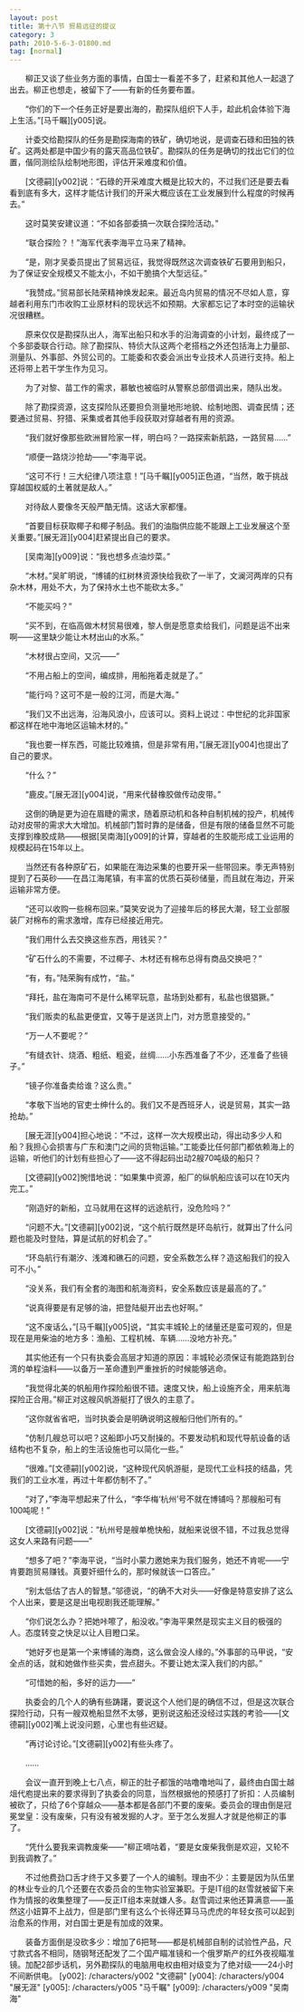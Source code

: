 ```yaml
---
layout: post
title: 第十八节 贸易远征的提议
category: 3
path: 2010-5-6-3-01800.md
tag: [normal]
---
```


　　柳正又谈了些业务方面的事情，白国士一看差不多了，赶紧和其他人一起退了出去。柳正也想走，被留下了——有新的任务要布置。

　　“你们的下一个任务正好是要出海的，勘探队组织下人手，趁此机会体验下海上生活。”[马千瞩][y005]说。

　　计委交给勘探队的任务是勘探海南的铁矿，确切地说，是调查石碌和田独的铁矿。这两处都是中国少有的露天高品位铁矿。勘探队的任务是确切的找出它们的位置，偕同测绘队绘制地形图，评估开采难度和价值。

　　[文德嗣][y002]说：“石碌的开采难度大概是比较大的，不过我们还是要去看看到底有多大，这样才能估计我们的开采大概应该在工业发展到什么程度的时候再去。”

　　这时莫笑安建议道：“不如各部委搞一次联合探险活动。”

　　“联合探险？！”海军代表李海平立马来了精神。

　　“是，刚才吴委员提出了贸易远征，我觉得既然这次调查铁矿石要用到船只，为了保证安全规模又不能太小，不如干脆搞个大型远征。”

　　“我赞成。”贸易部长陆荣精神焕发起来。最近岛内贸易的情况不尽如人意，穿越者利用东门市收购工业原材料的现状远不如预期。大家都忘记了本时空的运输状况很糟糕。

　　原来仅仅是勘探队出人，海军出船只和水手的沿海调查的小计划，最终成了一个多部委联合行动。除了勘探队、特侦大队这两个老搭档之外还包括海上力量部、测量队、外事部、外贸公司的。工能委和农委会派出专业技术人员进行支持。船上还将带上若干学生作为见习。

　　为了对黎、苗工作的需求，慕敏也被临时从警察总部借调出来，随队出发。

　　除了勘探资源，这支探险队还要担负测量地形地貌、绘制地图、调查民情；还要通过贸易、狩猎、采集或者其他手段获取对穿越者有用的资源。

　　“我们就好像那些欧洲冒险家一样，明白吗？一路探索新航路，一路贸易……”

　　“顺便一路烧沙抢劫——”李海平说。

　　“这可不行！三大纪律八项注意！”[马千瞩][y005]正色道，“当然，敢于挑战穿越国权威的土著就是敌人。”

　　对待敌人要像冬天般严酷无情。这话大家都懂。

　　“首要目标获取椰子和椰子制品。我们的油脂供应能不能跟上工业发展这个至关重要。”[展无涯][y004]赶紧提出自己的要求。

　　[吴南海][y009]说：“我也想多点油炒菜。”

　　“木材。”吴旷明说，“博铺的红树林资源快给我砍了一半了，文澜河两岸的只有杂木林，用处不大，为了保持水土也不能砍太多。”

　　“不能买吗？”

　　“买不到，在临高做木材贸易很难，黎人倒是愿意卖给我们，问题是运不出来啊——这里缺少能让木材出山的水系。”

　　“木材很占空间，又沉——”

　　“不用占船上的空间，编成排，用船拖着走就是了。”

　　“能行吗？这可不是一般的江河，而是大海。”

　　“我们又不出远海，沿海风浪小，应该可以。资料上说过：中世纪的北非国家都这样在地中海地区运输木材的。”

　　“我也要一样东西，可能比较难搞，但是非常有用，”[展无涯][y004]也提出了自己的要求。

　　“什么？”

　　“鹿皮。”[展无涯][y004]说，“用来代替橡胶做传动皮带。”

　　这倒的确是更为迫在眉睫的需求，随着原动机和各种自制机械的投产，机械传动对皮带的需求大大增加。机械部门暂时靠的是储备，但是有限的储备显然不可能支撑到橡胶成熟——根据[吴南海][y009]的计算，穿越者的生胶能形成工业运用的规模起码在15年以上。

　　当然还有各种原矿石，如果能在海边采集的也要开采一些带回来。季无声特别提到了石英砂——在昌江海尾镇，有丰富的优质石英砂储量，而且就在海边，开采运输非常方便。

　　“还可以收购一些棉布回来。”莫笑安说为了迎接年后的移民大潮，轻工业部服装厂对棉布的需求激增，库存已经接近用完。

　　“我们用什么去交换这些东西，用钱买？”

　　“矿石什么的不需要，不过椰子、木材还有棉布总得有商品交换吧？”

　　“有，有。”陆荣胸有成竹，“盐。”

　　“拜托，盐在海南可不是什么稀罕玩意，盐场到处都有，私盐也很猖獗。”

　　“我们贩卖的私盐更便宜，又等于是送货上门，对方愿意接受的。”

　　“万一人不要呢？”

　　“有缝衣针、烧酒、粗纸、粗瓷，丝绸……小东西准备了不少，还准备了些镜子。”

　　“镜子你准备卖给谁？这么贵。”

　　“孝敬下当地的官吏士绅什么的。我们又不是西班牙人，说是贸易，其实一路抢劫。”

　　[展无涯][y004]担心地说：“不过，这样一次大规模出动，得出动多少人和船？我担心会损害与广东和澳门之间的货物运输。”工能委比任何部门都依赖海上的运输，听他们的计划有些担心了——这不得起码出动2艘70吨级的船只？

　　[文德嗣][y002]惋惜地说：“如果集中资源，船厂的纵帆船应该可以在10天内完工。”

　　“刚造好的新船，立马就用在这样的远途航行，没危险吗？”

　　“问题不大。”[文德嗣][y002]说，“这个航行既然是环岛航行，就算出了什么问题也能及时登陆，算是试航的好机会了。”

　　“环岛航行有潮汐、浅滩和礁石的问题，安全系数怎么样？造这船我们的投入可不小。”

　　“没关系，我们有全套的海图和航海资料，安全系数应该是最高的了。”

　　“说真得要是有足够的油，把登陆艇开出去也好啊。”

　　“这不废话么，”[马千瞩][y005]说，“其实丰城轮上的储量还是蛮可观的，但是现在是用柴油的地方多：渔船、工程机械、车辆……没地方补充。”

　　其实他还有一个只有执委会高层才知道的原因：丰城轮必须保证有能跑路到台湾的单程油料——以备万一革命遭到严重挫折的时候能够逃命。

　　“我觉得北美的帆船用作探险船很不错。速度又快，船上设施齐全，用来航海探险正合用。”柳正对这艘风帆游艇打了很久的主意了。

　　“这你就省省吧，当时执委会是明确说明这艘船归他们所有的。”

　　“仿制几艘总可以吧？这船即小巧又耐操的。不要发动机和现代导航设备的话结构也不复杂，船上的生活设施也可以简化一些。”

　　“很难。”[文德嗣][y002]说，“这种现代风帆游艇，是现代工业科技的结晶，凭我们的工业水准，再过十年都仿制不了。”

　　“对了，”李海平想起来了什么，“李华梅‘杭州’号不就在博铺吗？那艘船可有100吨呢！”

　　[文德嗣][y002]说：“杭州号是艘单桅快船，就船来说很不错，不过我总觉得这女人来路有问题——”

　　“想多了吧？”李海平说，“当时小蒙力邀她来为我们服务，她还不肯呢——宁肯要跑贸易赚钱。真要奸细什么的，那时候就该一口答应。”

　　“别太低估了古人的智慧。”邬德说，“的确不大对头——好像是特意安排了这么个人出来，要是这是出电视剧我还能理解。”

　　“你们说怎么办？把她咔嚓了，船没收。”李海平果然是现实主义目的极强的人。态度转变之快足以让人目瞪口呆。

　　“她好歹也是第一个来博铺的海商，这么做会没人缘的。”外事部的马甲说，“安全点的话，就和她做作些买卖，尝点甜头。不要让她太深入我们的内部。”

　　“可惜她的船，多好的运力——”

　　执委会的几个人的确有些踌躇，要说这个人他们是的确信不过，但是这次联合探险行动，只有一艘双桅船显然不太够，更别说这船还没经过实践的考验——[文德嗣][y002]嘴上说没问题，心里也有些迟疑。

　　“再讨论讨论。”[文德嗣][y002]有些头疼了。

　　……

　　会议一直开到晚上七八点，柳正的肚子都饿的咕噜噜地叫了，最终由白国士越俎代庖提出来的要求得到了执委会的同意，当然根据他的预感打了折扣：人员编制被砍了，只给了6个穿越众——基本都是各部门不要的废柴。委员会的理由倒是冠冕堂皇：没有废柴，只有没有被发掘的人才。至于怎么发掘人才就是他柳正的事了。

　　“凭什么要我来调教废柴——”柳正嘀咕着，“要是女废柴我倒是欢迎，又轮不到我调教了。”

　　不过他费劲口舌才终于又多要了一个人的编制。理由不少：主要是因为队伍里的林业专业的几个还要在农委员会的生物实验室兼职。于是IT组的赵雪就被留下来作为情报的收集整理了——反正IT组本来就嫌人多。赵雪调过来他还算满意——虽然这小妞算不上战力，但是部门里有这么个长得还算马马虎虎的年轻女孩可以起到治愈系的作用，对白国士更是有加成的效果。

　　装备方面倒是没砍多少：增加了6把弩——都是机械部自制的试验性产品，尺寸款式各不相同，随钢弩还配发了二个国产瞄准镜和一个俄罗斯产的红外夜视瞄准镜。加配2部步话机，另外勘探队的电脑用电权由相对级变为了绝对级——24小时不间断供电。
[y002]: /characters/y002 "文德嗣"
[y004]: /characters/y004 "展无涯"
[y005]: /characters/y005 "马千瞩"
[y009]: /characters/y009 "吴南海"
